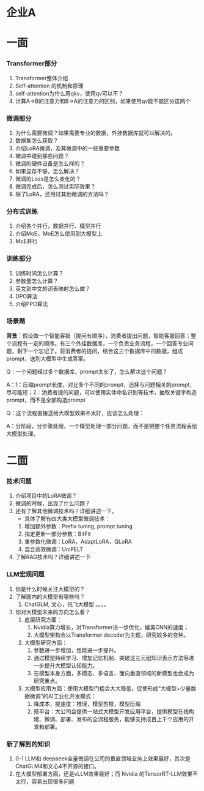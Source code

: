 # 企业A

# 一面

### Transformer部分

1.  Transformer整体介绍
2.  Self-attention 的机制和原理
3.  self-attention为什么用qkv，使用qv可以不？
4.  计算A→B的注意力和B→A的注意力的区别，如果使用qv能不能区分这两个

### 微调部分

1.  为什么需要微调？如果需要专业的数据，外挂数据库就可以解决的。
2.  数据集怎么获取？
3.  介绍LoRA微调，及其微调中的一些重要参数
4.  微调中碰到那些问题？
5.  微调的硬件设备是怎么样的？
6.  如果显存不够，怎么解决？
7.  微调的Loss是怎么变化的？
8.  微调完成后，怎么测试实际效果？
9.  除了LoRA，还用过其他微调的方法吗？

### 分布式训练

1.  介绍各个并行，数据并行、模型并行
2.  介绍MoE，MoE怎么使用到大模型上
3.  MoE并行

### 训练部分

1.  训练时间怎么计算？
2.  参数量怎么计算？
3.  英文到中文的词表映射怎么做？
4.  DPO算法
5.  介绍PPO算法

### 场景题

**背景**：假设做一个智能客服（提问有顺序），消费者提出问题，智能客服回答；整个流程有一定的顺序。有三个外挂数据库，一个负责业务流程，一个回答专业问题，剩下一个忘记了。将消费者的提问，结合这三个数据库中的数据，组成prompt，送到大模型中生成答案。

Q：一个问题经过多个数据库，prompt太长了，怎么解决这个问题？

A：1：压缩prompt长度，对比多个不同的prompt，选择与问题相关的prompt，尽可能短；2：消费者提的问题，可以使用实体命名识别等技术，抽取关键字构造prompt，而不是全部构造prompt

Q：这个流程直接送给大模型效果不太好，应该怎么处理：

A：分阶段，分步骤处理。一个模型处理一部分问题，而不是把整个任务流程丢给大模型处理。

# 二面

### 技术问题

1.  介绍项目中的LoRA微调？
2.  微调的时候，出现了什么问题？
3.  还有了解其他微调技术吗？详细讲述一下。
    -   具体了解有四大类大模型微调技术：
    1.  增加额外参数：Prefix tuning, prompt tuning
    2.  指定更新一部分参数：BitFit
    3.  重参数化微调：LoRA，AdaptLoRA，QLoRA
    4.  混合高效微调：UniPELT
4.  了解RAG技术吗？详细讲述一下

### LLM宏观问题

1.  你是什么时候关注大模型的？
2.  了解国内的大模型有哪些吗？
    1.  ChatGLM, 文心，讯飞大模型 。。。。
3.  你对大模型未来的方向怎么看？
    1.  底层研究方面：
        1.  Nvidia算力增长，对Transformer进一步优化，媲美CNN的速度；
        2.  大模型架构会以Transformer decoder为主题，研究较多的变种。
    2.  大模型研究方面：
        1.  参数进一步增加，性能进一步提升。
        2.  通过模型持续学习、增加记忆机制、突破这三元组知识表示方法等进一步提升大模型认知能力。
        3.  在模型本身方面，多模态、多语言、面向垂直领域的新模型也会成为研究重点。
    3.  大模型应用方面：使用大模型门槛会大大降低，促使形成“大模型+少量数据微调”的AI工业化开发模式：
        1.  降成本，提速度：推理，模型剪枝，模型压缩
        2.  搭平台：大公司会提供一站式大模型开发应用平台，提供模型在线构建、微调、部署、发布的全流程服务，能够支持成百上千个应用的开发和部署。

### 新了解到的知识

1.  0-1 LLM和 deepseek全量微调在公司的垂直领域业务上效果最好，其次是ChatGLM4和文心4不开源的接口。
2.  在大模型部署方面，还是vLLM效果最好；而 Nvidia 的TensorRT-LLM效果不太行，容易出现很多问题
